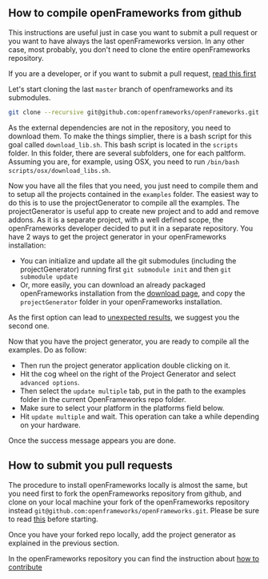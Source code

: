 ## How to compile openFrameworks from github

This instructions are useful just in case you want to submit a pull request or you want to have always the last openFrameworks version. In any other case, most probably, you don't need to clone the entire openFrameworks repository.

If you are a developer, or if you want to submit a pull request, [read this first](https://github.com/openframeworks/openFrameworks/blob/master/README.md#developers)

Let's start cloning the last `master` branch of openframeworks and its submodules.

```bash
git clone --recursive git@github.com:openframeworks/openFrameworks.git
```

As the external dependencies are not in the repository, you need to download them. To make the things simplier, there is a bash script for this goal called `download_lib.sh`. This bash script is located in the `scripts` folder. In this folder, there are several subfolders, one for each paltform. Assuming you are, for example, using OSX, you need to run `/bin/bash scripts/osx/download_libs.sh`.

Now you have all the files that you need, you just need to compile them and to setup all the projects contained in the `examples` folder. The easiest way to do this is to use the projectGenerator to compile all the examples.
The projectGenerator is useful app to create new project and to add and remove addons. As it is a separate project, with a well defined scope, the openFrameworks developer decided to put it in a separate repository. You have 2 ways to get the project generator in your openFrameworks installation:
* You can initialize and update all the git submodules (including the projectGenerator) running first `git submodule init` and then `git submodule update`
* Or, more easily, you can download an already packaged openFrameworks installation from the [download page](http://openframeworks.cc/download/), and copy the `projectGenerator` folder in your openFrameworks installation.

As the first option can lead to [unexpected results](https://forum.openframeworks.cc/t/how-to-build-project-generator-from-of-git-repo/26232), we suggest you the second one.

Now that you have the project generator, you are ready to compile all the examples. Do as follow:

* Then run the project generator application double clicking on it.
* Hit the cog wheel on the right of the Project Generator and select `advanced options`.
* Then select the `update multiple` tab, put in the path to the examples folder in the current OpenFrameworks repo folder.
* Make sure to select your platform in the platforms field below.
* Hit `update multiple` and wait. This operation can take a while depending on your hardware.

Once the success message appears you are done.

## How to submit you pull requests

The procedure to install openFrameworks locally is almost the same, but you need first to fork the openFrameworks repository from github, and clone on your local machine your fork of the openFrameworks repository instead `git@github.com:openframeworks/openFrameworks.git`. Please be sure to read [this](https://help.github.com/articles/creating-a-pull-request-from-a-fork/) before starting.

Once you have your forked repo locally, add the project generator as explained in the previous section.

In the openFrameworks repository you can find the instruction about [how to contribute](https://github.com/openframeworks/openFrameworks/blob/master/CONTRIBUTING.md)

